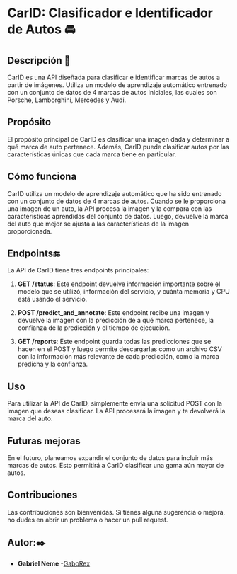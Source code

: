 
# CarID: Clasificador e Identificador de Autos 🚘

## Descripción 👀

CarID es una API diseñada para clasificar e identificar marcas de autos a partir de imágenes. Utiliza un modelo de aprendizaje automático entrenado con un conjunto de datos de 4 marcas de autos iniciales, las cuales son Porsche, Lamborghini, Mercedes y Audi.

## Propósito

El propósito principal de CarID es clasificar una imagen dada y determinar a qué marca de auto pertenece. Además, CarID puede clasificar autos por las características únicas que cada marca tiene en particular.

## Cómo funciona

CarID utiliza un modelo de aprendizaje automático que ha sido entrenado con un conjunto de datos de 4 marcas de autos. Cuando se le proporciona una imagen de un auto, la API procesa la imagen y la compara con las características aprendidas del conjunto de datos. Luego, devuelve la marca del auto que mejor se ajusta a las características de la imagen proporcionada.

## Endpoints🔚

La API de CarID tiene tres endpoints principales:

1. **GET /status**: Este endpoint devuelve información importante sobre el modelo que se utilizó, información del servicio, y cuánta memoria y CPU está usando el servicio.

2. **POST /predict_and_annotate**: Este endpoint recibe una imagen y devuelve la imagen con la predicción de a qué marca pertenece, la confianza de la predicción y el tiempo de ejecución.

3. **GET /reports**: Este endpoint guarda todas las predicciones que se hacen en el POST y luego permite descargarlas como un archivo CSV con la información más relevante de cada predicción, como la marca predicha y la confianza.

## Uso

Para utilizar la API de CarID, simplemente envía una solicitud POST con la imagen que deseas clasificar. La API procesará la imagen y te devolverá la marca del auto.

## Futuras mejoras

En el futuro, planeamos expandir el conjunto de datos para incluir más marcas de autos. Esto permitirá a CarID clasificar una gama aún mayor de autos.

## Contribuciones

Las contribuciones son bienvenidas. Si tienes alguna sugerencia o mejora, no dudes en abrir un problema o hacer un pull request.

## Autor:✒️

* **Gabriel Neme** -[GaboRex](https://github.com/GaboRex)
